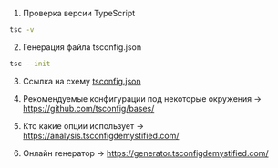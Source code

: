 1. Проверка версии TypeScript
```bash
tsc -v
```

2. Генерация файла tsconfig.json
```bash
tsc --init
```

3. Ссылка на схему [tsconfig.json](http://json.schemastore.org/tsconfig)

4. Рекомендуемые конфигурации под некоторые окружения → https://github.com/tsconfig/bases/

5. Кто какие опции использует → https://analysis.tsconfigdemystified.com/

6. Онлайн генератор → https://generator.tsconfigdemystified.com/
